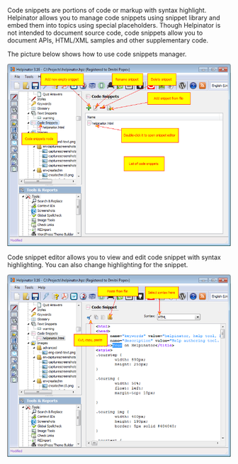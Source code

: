 Code snippets are portions of code or markup with syntax highlight. Helpinator allows you to manage code snippets using snippet library and embed them into topics using special placeholders. Though Helpinator is not intended to document source code, code snippets allow you to document APIs, HTML/XML samples and other supplementary code.




The picture below shows how to use code snippets manager.




![](images/codesnippetmanager.png "")






Code snippet editor allows you to view and edit code snippet with syntax highlighting. You can also change highlighting for the snippet.




![](images/codesnippet.png "")






